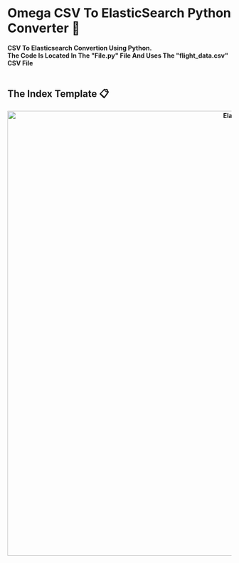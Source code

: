 # Omega CSV To ElasticSearch Python Converter 📃
<b>CSV To Elasticsearch Convertion Using Python.<b/>
<br />
<b>The Code Is Located In The "File.py" File And Uses The "flight_data.csv" CSV File<b/>
<br />
<br />
## The Index Template 📋
<p align="center">
    <img width="1000" src="https://user-images.githubusercontent.com/43177100/214945632-b9ddb903-71d8-4d9f-bbb2-a7b761b35c12.png" alt="Elastic">
</p>
<br />


